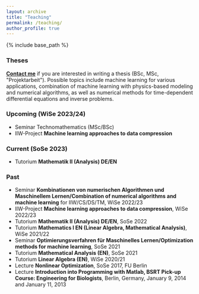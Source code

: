 ```yaml
---
layout: archive
title: "Teaching"
permalink: /teaching/
author_profile: true
---
```


{% include base_path %}

### Theses

[**Contact me**](mailto:sebastian.goetschel@tuhh.de) if you are interested in writing a thesis (BSc, MSc, "Projektarbeit"). Possible topics include machine learning for various applications, combination of machine learning with physics-based modeling and numerical algorithms, as well as numerical methods for time-dependent differential equations and inverse problems.

### Upcoming (WiSe 2023/24)
- Seminar Technomathematics (MSc/BSc)
- IIW-Project **Machine learning approaches to data compression**


### Current (SoSe 2023)
- Tutorium **Mathematik II (Analysis) DE/EN**

### Past

- Seminar **Kombinationen von numerischen Algorithmen und Maschinellem Lernen/Combination of numerical algorithms and machine learning** for IIW/CS/DS/TM, WiSe 2022/23
- IIW-Project **Machine learning approaches to data compression**, WiSe 2022/23
- Tutorium **Mathematik II (Analysis) DE/EN**, SoSe 2022
- Tutorium **Mathematics I EN (Linear Algebra, Mathematical Analysis)**, WiSe 2021/22
- Seminar **Optimierungsverfahren für Maschinelles Lernen/Optimization methods for machine learning**, SoSe 2021
- Tutorium **Mathematical Analysis (EN)**, SoSe 2021
- Tutorium **Linear Algebra (EN)**, WiSe 2020/21
- Lecture **Nonlinear Optimization**, SoSe 2017, FU Berlin
- Lecture **Introduction into Programming with Matlab, BSRT Pick-up Course: Engineering for Biologists**, Berlin, Germany, January 9, 2014 and January 11, 2013


<!--
{% for post in site.teaching reversed %}
  {% include archive-single.html %}
{% endfor %}
 -->
